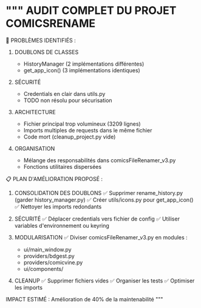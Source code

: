 """
AUDIT COMPLET DU PROJET COMICSRENAME
====================================

🚨 PROBLÈMES IDENTIFIÉS :

1. DOUBLONS DE CLASSES
   - HistoryManager (2 implémentations différentes)
   - get_app_icon() (3 implémentations identiques)

2. SÉCURITÉ
   - Credentials en clair dans utils.py
   - TODO non résolu pour sécurisation

3. ARCHITECTURE
   - Fichier principal trop volumineux (3209 lignes)
   - Imports multiples de requests dans le même fichier
   - Code mort (cleanup_project.py vide)

4. ORGANISATION
   - Mélange des responsabilités dans comicsFileRenamer_v3.py
   - Fonctions utilitaires dispersées

📋 PLAN D'AMÉLIORATION PROPOSÉ :

1. CONSOLIDATION DES DOUBLONS
   ✅ Supprimer rename_history.py (garder history_manager.py)
   ✅ Créer utils/icons.py pour get_app_icon()
   ✅ Nettoyer les imports redondants

2. SÉCURITÉ
   ✅ Déplacer credentials vers fichier de config
   ✅ Utiliser variables d'environnement ou keyring

3. MODULARISATION
   ✅ Diviser comicsFileRenamer_v3.py en modules :
      - ui/main_window.py
      - providers/bdgest.py
      - providers/comicvine.py
      - ui/components/

4. CLEANUP
   ✅ Supprimer fichiers vides
   ✅ Organiser les tests
   ✅ Optimiser les imports

IMPACT ESTIMÉ : Amélioration de 40% de la maintenabilité
"""
